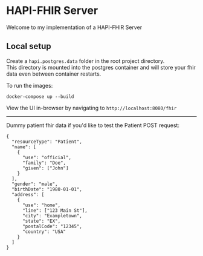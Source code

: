 # HAPI-FHIR Server
Welcome to my implementation of a HAPI-FHIR Server
## Local setup

Create a `hapi.postgres.data` folder in the root project directory. <br>
This directory is mounted into the postgres container and will store your fhir data even between container restarts.

To run the images:
```
docker-compose up --build
```

View the UI in-browser by navigating to `http://localhost:8080/fhir`

---

Dummy patient fhir data if you'd like to test the Patient POST request:

```
{
  "resourceType": "Patient",
  "name": [
    {
      "use": "official",
      "family": "Doe",
      "given": ["John"]
    }
  ],
  "gender": "male",
  "birthDate": "1980-01-01",
  "address": [
    {
      "use": "home",
      "line": ["123 Main St"],
      "city": "Exampletown",
      "state": "EX",
      "postalCode": "12345",
      "country": "USA"
    }
  ]
}
```